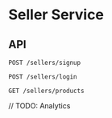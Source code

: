 # Seller Service

## API
```
POST /sellers/signup
```

```
POST /sellers/login
```

```
GET /sellers/products
```

// TODO: Analytics